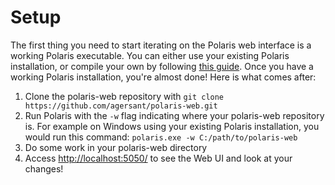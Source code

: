 # Setup

The first thing you need to start iterating on the Polaris web interface is a working Polaris executable. You can either use your existing Polaris installation, or compile your own by following [this guide](https://github.com/agersant/polaris/blob/master/CONTRIBUTING.md). Once you have a working Polaris installation, you're almost done! Here is what comes after:

1. Clone the polaris-web repository with `git clone https://github.com/agersant/polaris-web.git`
2. Run Polaris with the `-w` flag indicating where your polaris-web repository is. For example on Windows using your existing Polaris installation, you would run this command: `polaris.exe -w C:/path/to/polaris-web`
3. Do some work in your polaris-web directory
4. Access [http://localhost:5050/](http://localhost:5050/) to see the Web UI and look at your changes!
